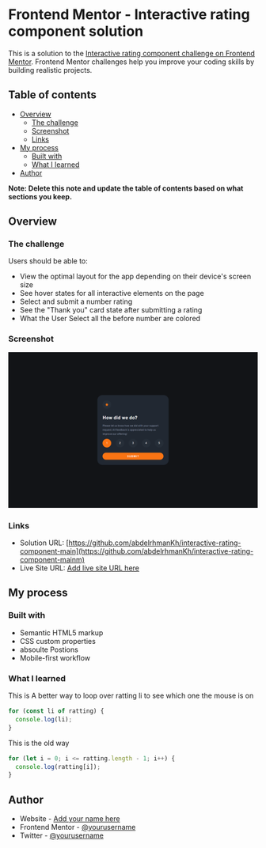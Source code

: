 # Frontend Mentor - Interactive rating component solution

This is a solution to the [Interactive rating component challenge on Frontend Mentor](https://www.frontendmentor.io/challenges/interactive-rating-component-koxpeBUmI). Frontend Mentor challenges help you improve your coding skills by building realistic projects.

## Table of contents

- [Overview](#overview)
  - [The challenge](#the-challenge)
  - [Screenshot](#screenshot)
  - [Links](#links)
- [My process](#my-process)
  - [Built with](#built-with)
  - [What I learned](#what-i-learned)
- [Author](#author)

**Note: Delete this note and update the table of contents based on what sections you keep.**

## Overview

### The challenge

Users should be able to:

- View the optimal layout for the app depending on their device's screen size
- See hover states for all interactive elements on the page
- Select and submit a number rating
- See the "Thank you" card state after submitting a rating
- What the User Select all the before number are colored

### Screenshot

![](./design/screenshot.png)

### Links

- Solution URL: [https://github.com/abdelrhmanKh/interactive-rating-component-main](https://github.com/abdelrhmanKh/interactive-rating-component-mainm)
- Live Site URL: [Add live site URL here](https://your-live-site-url.com)

## My process

### Built with

- Semantic HTML5 markup
- CSS custom properties
- absoulte Postions
- Mobile-first workflow

### What I learned

This is A better way to loop over ratting li to see which one the mouse is on

```js
for (const li of ratting) {
  console.log(li);
}
```

This is the old way

```js
for (let i = 0; i <= ratting.length - 1; i++) {
  console.log(ratting[i]);
}
```

## Author

- Website - [Add your name here](https://www.your-site.com)
- Frontend Mentor - [@yourusername](https://www.frontendmentor.io/profile/yourusername)
- Twitter - [@yourusername](https://www.twitter.com/yourusername)
